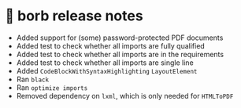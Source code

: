 
# :mega: borb release notes

- Added support for (some) password-protected PDF documents
- Added test to check whether all imports are fully qualified
- Added test to check whether all imports are in the requirements
- Added test to check whether all imports are single line
- Added `CodeBlockWithSyntaxHighlighting` `LayoutElement`
- Ran `black`
- Ran `optimize imports`
- Removed dependency on `lxml`, which is only needed for `HTMLToPDF` 